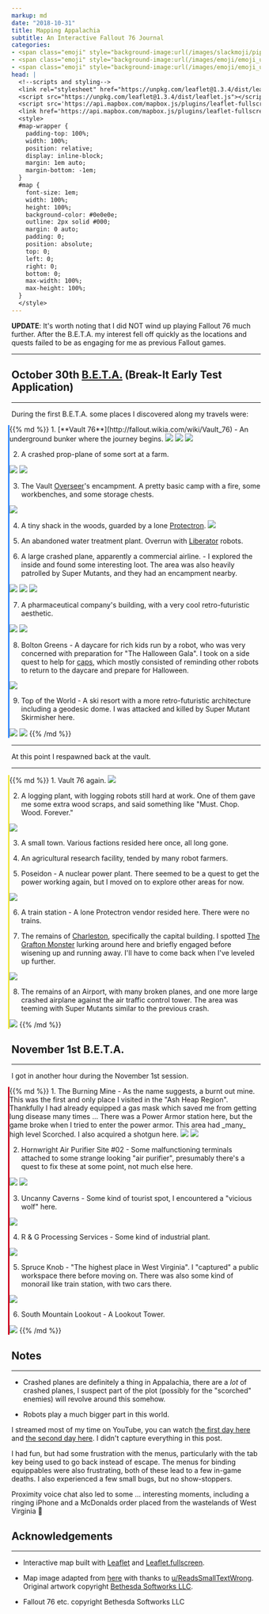 ```yaml
---
markup: md
date: "2018-10-31"
title: Mapping Appalachia
subtitle: An Interactive Fallout 76 Journal
categories:
- <span class="emoji" style="background-image:url(/images/slackmoji/pipboy.png)" title=":pipboy:">:pipboy:</span>
- <span class="emoji" style="background-image:url(/images/emoji/emoji_u1f3ae.png)" title=":video_game:">:video_game:</span>
- <span class="emoji" style="background-image:url(/images/emoji/emoji_u1f5fa.png)" title=":map:">:map:</span>
head: |
  <!--scripts and styling-->
  <link rel="stylesheet" href="https://unpkg.com/leaflet@1.3.4/dist/leaflet.css" />
  <script src="https://unpkg.com/leaflet@1.3.4/dist/leaflet.js"></script>
  <script src='https://api.mapbox.com/mapbox.js/plugins/leaflet-fullscreen/v1.0.1/Leaflet.fullscreen.min.js'></script>
  <link href='https://api.mapbox.com/mapbox.js/plugins/leaflet-fullscreen/v1.0.1/leaflet.fullscreen.css' rel='stylesheet' />
  <style>
  #map-wrapper {
    padding-top: 100%;
    width: 100%;
    position: relative;
    display: inline-block;
    margin: 1em auto;
    margin-bottom: -1em;
  }
  #map {
    font-size: 1em;
    width: 100%;
    height: 100%;
    background-color: #0e0e0e;
    outline: 2px solid #000;
    margin: 0 auto;
    padding: 0;
    position: absolute;
    top: 0;
    left: 0;
    right: 0;
    bottom: 0;
    max-width: 100%;
    max-height: 100%;
  }
  </style>
---
```

**UPDATE**: It's worth noting that I did NOT wind up playing Fallout 76 much
further.
After the B.E.T.A. my interest fell off quickly as the locations and quests failed to be as engaging for me as previous Fallout games.

-----

<!--the map-->
<figure id="map-wrapper"><div id="map" style=""></div></figure>

## October 30th [B.E.T.A.](https://bethesda.net/en/article/XUtJrgiCgU6WqMASW8w0I/fallout-76-our-future-begins-together-in-beta) (Break-It Early Test Application)
<hr>

During the first B.E.T.A. some places I discovered along my travels were:

<div style="border-left: 3px solid #3388ff; margin-left:-7px;">
{{% md %}}
1. [**Vault 76**](http://fallout.wikia.com/wiki/Vault_76) - An underground bunker where the journey begins.
  <img class="centered" src="/images/fallout76/photo_2018-10-31_01-06-00.jpg"/>
  <img class="centered" src="/images/fallout76/photo_2018-10-31_01-06-02.jpg" />
  <img class="centered" src="/images/fallout76/photo_2018-10-31_01-06-03.jpg"/>

2. A crashed prop-plane of some sort at a farm.
  <img class="centered" src="/images/fallout76/photo_2018-10-31_01-06-06.jpg"/>
  <img class="centered" src="/images/fallout76/photo_2018-10-31_01-06-07.jpg"/>

3. The Vault [Overseer](http://fallout.wikia.com/wiki/Vault_76_overseer)'s encampment. A pretty basic camp with a fire, some workbenches, and some storage chests.
  <img class="centered" src="/images/fallout76/photo_2018-10-31_19-23-27.jpg"/>


4. A tiny shack in the woods, guarded by a lone [Protectron](http://fallout.wikia.com/wiki/Protectron).
   <img class="centered" src="/images/fallout76/photo_2018-10-31_18-53-48.jpg"/>

5. An abandoned water treatment plant. Overrun with [Liberator](http://fallout.wikia.com/wiki/Liberator_(Fallout_76)) robots.

6. A large crashed plane, apparently a commercial airline. - 
  I explored the inside and found some interesting loot. The area was also heavily
patrolled by Super Mutants, and they had an encampment nearby.
  <img class="centered" src="/images/fallout76/photo_2018-10-31_01-06-10.jpg"/>
  <img class="centered" src="/images/fallout76/photo_2018-10-31_01-06-11.jpg"/>
  <img class="centered" src="/images/fallout76/photo_2018-10-31_01-06-11_2.jpg"/>

7. A pharmaceutical company's building, with a very cool retro-futuristic aesthetic.
  <img class="centered" src="/images/fallout76/photo_2018-10-31_01-06-12.jpg"/>
  <img class="centered" src="/images/fallout76/photo_2018-10-31_18-49-48.jpg"/>

8. Bolton Greens - A daycare for rich kids run by a robot, who was very concerned 
with preparation for "The Halloween Gala". I took on a side quest to help for [caps](http://fallout.wikia.com/wiki/Bottle_cap), which mostly consisted of reminding other
robots to return to the daycare and prepare for Halloween.
  <img class="centered" src="/images/fallout76/photo_2018-10-31_19-10-52.jpg"/>

9. Top of the World - A ski resort with a more retro-futuristic architecture 
including a geodesic dome. I was attacked and killed by Super Mutant Skirmisher here.
  <img class="centered" src="/images/fallout76/photo_2018-10-31_19-07-26.jpg"/>
  <img class="centered" src="/images/fallout76/photo_2018-10-31_19-07-30.jpg"/>
{{% /md %}}
</div>

<hr>
<p class="centered-text">At this point I respawned back at the vault.</p>
<hr>


<div style="border-left: 3px solid #f1e93c; margin-left:-7px;">
{{% md %}}
1. Vault 76 again.
  <img class="centered" src="/images/fallout76/photo_2018-10-31_01-21-57.jpg"/>

2. A logging plant, with logging robots still hard at work. One of them gave
me some extra wood scraps, and said something like "Must. Chop. Wood. Forever."
  <img class="centered" src="/images/fallout76/photo_2018-10-31_19-19-51.jpg"/>

3. A small town. Various factions resided here once, all long gone.

4. An agricultural research facility, tended by many robot farmers.

5. Poseidon - A nuclear power plant. There seemed to be a quest to get the power
working again, but I moved on to explore other areas for now.
  <img class="centered" src="/images/fallout76/photo_2018-10-31_01-22-06.jpg"/>

6. A train station - A lone Protectron vendor resided here. There were no trains.

7. The remains of [Charleston](https://en.wikipedia.org/wiki/Charleston,_West_Virginia), specifically the capital building. I spotted [The Grafton Monster](https://www.vgr.com/beasts-west-virginia-grafton-monster/) lurking around here and briefly engaged before wisening up and running away. I'll have to come back when I've leveled up further.
  <img class="centered" src="/images/fallout76/photo_2018-10-31_01-22-01.jpg"/>

8. The remains of an Airport, with many broken planes, and one more large crashed airplane
against the air traffic control tower. The area was teeming with Super Mutants similar
to the previous crash.
  <img class="centered" src="/images/fallout76/photo_2018-10-31_01-22-14.jpg"/>
{{% /md %}}
</div>


## November 1st B.E.T.A.

<hr>

I got in another hour during the November 1st session.

<div style="border-left: 3px solid #ce0019; margin-left:-7px;">
{{% md %}}
1. The Burning Mine - As the name suggests, a burnt out mine. This was the first
and only place I visited in the "Ash Heap Region". Thankfully I had already
equipped a gas mask which saved me from getting lung disease many times ...
There was a Power Armor station here, but the game broke when I tried to enter the power armor.
This area had _many_ high level Scorched. I also acquired a shotgun here.
  <img class="centered" src="/images/fallout76/photo_2018-11-02_00-15-45.jpg"/>
  <img class="centered" src="/images/fallout76/photo_2018-11-02_00-13-14.jpg"/>


2. Hornwright Air Purifier Site #02 - Some malfunctioning terminals attached
to some strange looking "air purifier", presumably there's a quest to fix these
at some point, not much else here.
  <img class="centered" src="/images/fallout76/photo_2018-11-02_00-22-18.jpg"/>
  <img class="centered" src="/images/fallout76/photo_2018-11-02_00-22-23.jpg"/>


3. Uncanny Caverns - Some kind of tourist spot, I encountered a "vicious wolf" here.
  <img class="centered" src="/images/fallout76/photo_2018-11-02_00-24-14.jpg"/>

4. R & G Processing Services - Some kind of industrial plant.
  <img class="centered" src="/images/fallout76/photo_2018-11-02_00-32-27.jpg"/>

5. Spruce Knob - "The highest place in West Virginia". I "captured" a public
workspace there before moving on. There was also some kind of monorail like train
station, with two cars there.
  <img class="centered" src="/images/fallout76/photo_2018-11-02_00-11-27.jpg"/>

6. South Mountain Lookout - A Lookout Tower.
  <img class="centered" src="/images/fallout76/photo_2018-11-02_00-31-20.jpg"/>
{{% /md %}}
</div>


## Notes
<hr>

- Crashed planes are definitely a thing in Appalachia, there are a _lot_ of
crashed planes, I suspect part of the plot (possibly for the "scorched" enemies)
will revolve around this somehow.

- Robots play a much bigger part in this world.

I streamed most of my time on YouTube, you can watch [the first day here](https://www.youtube.com/watch?v=npIzLI7kvU8) and [the second day here](https://www.youtube.com/watch?v=Ta_gC2npUPo). I didn't capture everything in this post.

I had fun, but had some frustration with the menus, particularly with the tab key
being used to go back instead of escape. The menus for binding equippables were 
also frustrating, both of these lead to a few in-game deaths. I also experienced
a few small bugs, but no show-stoppers.

Proximity voice chat also led to some ... interesting moments, including a
ringing iPhone and a McDonalds order placed from the wastelands of West 
Virginia <span class="emoji" style="background-image:url(/images/emoji/emoji_u1f914.png)" title=":thinking:">:thinking:</span>

## Acknowledgements
<hr>

- Interactive map built with [Leaflet](https://leafletjs.com) and [Leaflet.fullscreen](https://github.com/Leaflet/Leaflet.fullscreen).

- Map image adapted from [here](https://www.reddit.com/r/fo76/comments/9mgzfu/4k_composite_map_from_ign_gameplay_4356px_x_4356px/) with thanks to [u/ReadsSmallTextWrong](https://www.reddit.com/user/ReadsSmallTextWrong). Original artwork copyright [Bethesda Softworks LLC](https://bethesda.net).

- Fallout 76 etc. copyright Bethesda Softworks LLC

<!--the map script-->
<script>
// helper to treat xy coords as map latlng objects
var yx = L.latLng;
var xy = function(x, y) {
    if (L.Util.isArray(x)) {    // When doing xy([x, y]);
        return yx(x[1], x[0]);
    }
    return yx(y, x);  // When doing xy(x, y);
}

// create the map
var map = L.map('map', {
    crs: L.CRS.Simple,
    attributionControl: false,
    fullscreenControl: true,
    zoomDelta: 1,
    zoomSnap: 1,
});

// add the map image with bounds = image dimensions
// our map will be a square 4356 x 4356 px
var mapSize = 4356;
var bounds = [[0,0], [mapSize, mapSize]];
var image = L.imageOverlay('/images/fo76-map-optimized.jpg', bounds).addTo(map);
map.setMaxBounds(bounds);

// helper that computes minimum zoom level to show the entire map
function dimsToMinZoom() {
  var size = map.getSize();
  var minSize = Math.min(size.x, size.y);
  return -1 * Math.sqrt(mapSize / minSize);
}

// fix the zoom level
function fixZoom() {
  map.setMinZoom(dimsToMinZoom());
}
fixZoom();
map.options.zoomSnap = 0.00001;
// zoom all the way out, and bias towards the top
map.panTo(xy(mapSize/2, mapSize), {"animate": false});
map.setZoom(map.getMinZoom(), {"animate": false});
map.options.zoomSnap = 1;
map.on("resize", function(event) {
  fixZoom();
})

// locations in order
var vault76Pos = xy(1396, 2889.0);

function addLocations(color, locations) {
  for (var i = 0; i < locations.length; i++) {
  let location = locations[i];
  if (!('noMarker' in location)) {
    L.marker(location.pos).addTo(map).bindPopup(location.desc);
  }
  if (i != 0) {
    let params = {'color': color};
    L.polyline([locations[i-1].pos, location.pos], params).addTo(map);
    }
  }
}

addLocations('#3388ff', [
  {
    pos: vault76Pos,
    desc: '<span class="bold">Vault 76</span> - An underground bunker where the journey begins.',
  },
  {
    pos: xy(1396 + 90, 2889 - 330),
    desc: 'A crashed prop plane of some sort at a farm',
  },
  {
    pos: xy(1396 + 170, 2889 - 380),
    desc: "The Vault Overseer's encampment",
  },
  {
    pos: xy(1396 + 340, 2889 - 700),
    desc: "A tiny shack in the woods, guarded by a lone <a href='http://fallout.wikia.com/wiki/Protectron'>Protectron</a>."
  },
  {
    pos: xy(1396 + 540, 2889 - 670),
    desc: "A water treatment plant",
  },
  {
    pos: xy(1396 + 650, 2889 - 500),
    desc: "A large crashed plane (apparently a commercial airline?)",
  },
  {
    pos: xy(1396 + 480, 2889 - 340),
    desc: "A pharmaceutical company",
  },
  {
    pos: xy(1396 + 870, 2889 - 300),
    desc: "Bolton Greens - A day care for rich kids, run by robots",
  },
  {
    pos: xy(1396 + 1000, 2889 - 580),
    desc: "Top of the World - A ski resort with a more retro-futuristic architecture including a geodesic dome.",
  },
]);

addLocations('#f1e93c', [
  {
    pos: vault76Pos,
    noMarker: true,
  },
  {
    pos: xy(1396 + 5, 2889 - 240),
    desc: 'A logging plant, with logging robots still hard at work.',
  },
  {
    pos: xy(1396 + 20, 2889 - 520),
    desc: 'A small town - Various factions resided here once, all long gone.',
  },
  {
    pos: xy(1396 - 80, 2889 - 550),
    desc: 'An agricultural research facility, teeming with robot farmers.',
  },
  {
    pos: xy(1396 - 250, 2889 - 1050),
    desc: 'Poseidon - A nuclear power plant.',
  },
  {
    pos: xy(1396 - 95, 2889 - 1070),
    desc: 'A train station - A lone Protectron vendor resided here. There were no trains.',
  },
  {
    pos: xy(1396 + 130, 2889 - 1200),
    desc: 'The remains of Charleston',
  },
  {
    pos: xy(1396 + 110, 2889 - 1060),
    desc: 'The remains of an Airport',
  },
]);

addLocations('#ce0019', [
  {
    pos: xy(1396 + 130, 2889 - 1200),
    desc: 'The remains of Charleston',
    noMarker: true,
  },
  {
    pos: xy(1396 + 185, 2889 - 1340),
    desc: 'The Burning Mine',
  },
  {
    pos: xy(1396 + 280, 2889 - 1500),
    desc: 'Hornwright Air Purifier Site #02',
  },
  {
    pos: xy(1396 + 510, 2889 - 1450),
    desc: 'Uncanny Caverns - Some kind of tourist spot',
  },
  {
    pos: xy(1396 + 800, 2889 - 1650),
    desc: 'R & G Processing Services - Some kind of industrial plant',
  },
  {
    pos: xy(1396 + 1060, 2889 - 1540),
    desc: 'Spruce Knob - "The highest place in West Virginia"',
  },
  {
    pos: xy(1396 + 1170, 2889 - 1680),
    desc: 'South Mountain Lookout - A Lookout Tower',
  }
]);

</script>
